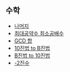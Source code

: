 수학
-
- [나머지](https://github.com/hmhhh15/Study/tree/master/%EC%95%8C%EA%B3%A0%EB%A6%AC%EC%A6%98/%EC%88%98%ED%95%99/01_%EB%82%98%EB%A8%B8%EC%A7%80)
- [최대공약수 최소공배수](https://github.com/hmhhh15/Study/tree/master/%EC%95%8C%EA%B3%A0%EB%A6%AC%EC%A6%98/%EC%88%98%ED%95%99/02_%EC%B5%9C%EB%8C%80%EA%B3%B5%EC%95%BD%EC%88%98%20%EC%B5%9C%EC%86%8C%EA%B3%B5%EB%B0%B0%EC%88%98)
- [GCD 합](https://github.com/hmhhh15/Study/tree/master/%EC%95%8C%EA%B3%A0%EB%A6%AC%EC%A6%98/%EC%88%98%ED%95%99/03_GCD%20%ED%95%A9)
- [10진법 to B진법](https://github.com/hmhhh15/Study/tree/master/%EC%95%8C%EA%B3%A0%EB%A6%AC%EC%A6%98/%EC%88%98%ED%95%99/04_%EC%A7%84%EB%B2%95%20%EB%B3%80%ED%99%982)
- [B진법 to 10진법](https://github.com/hmhhh15/Study/tree/master/%EC%95%8C%EA%B3%A0%EB%A6%AC%EC%A6%98/%EC%88%98%ED%95%99/05_B%EC%A7%84%EB%B2%95%2010%EC%A7%84%EB%B2%95%EC%9C%BC%EB%A1%9C)
- [-2진수](https://github.com/hmhhh15/Study/tree/master/%EC%95%8C%EA%B3%A0%EB%A6%AC%EC%A6%98/%EC%88%98%ED%95%99/06%20-2%EC%A7%84%EB%B2%95)
